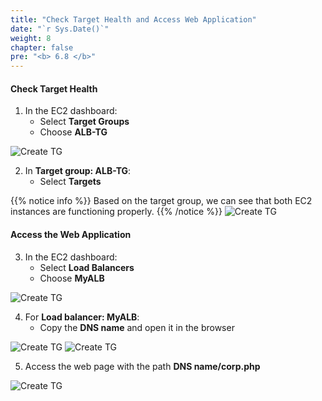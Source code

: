 ```yaml
---
title: "Check Target Health and Access Web Application"
date: "`r Sys.Date()`" 
weight: 8
chapter: false
pre: "<b> 6.8 </b>"
---
```


#### Check Target Health

1. In the EC2 dashboard:
   - Select **Target Groups**
   - Choose **ALB-TG**

![Create TG](/images/6/review/001.png?featherlight=false&width=90pc)

2. In **Target group: ALB-TG**:
   - Select **Targets**

{{% notice info %}}
Based on the target group, we can see that both EC2 instances are functioning properly.
{{% /notice %}}
![Create TG](/images/6/review/002.png?featherlight=false&width=90pc)

#### Access the Web Application

3. In the EC2 dashboard:
   - Select **Load Balancers**
   - Choose **MyALB**

![Create TG](/images/6/review/003.png?featherlight=false&width=90pc)

4. For **Load balancer: MyALB**:
   - Copy the **DNS name** and open it in the browser

![Create TG](/images/6/review/004.png?featherlight=false&width=90pc)
![Create TG](/images/6/review/005.png?featherlight=false&width=90pc)

5. Access the web page with the path **DNS name/corp.php**

![Create TG](/images/6/review/006.png?featherlight=false&width=90pc)
